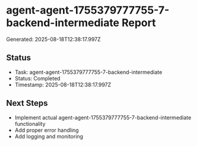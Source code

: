 # agent-agent-1755379777755-7-backend-intermediate Report

Generated: 2025-08-18T12:38:17.997Z

## Status
- Task: agent-agent-1755379777755-7-backend-intermediate
- Status: Completed
- Timestamp: 2025-08-18T12:38:17.997Z

## Next Steps
- Implement actual agent-agent-1755379777755-7-backend-intermediate functionality
- Add proper error handling
- Add logging and monitoring
